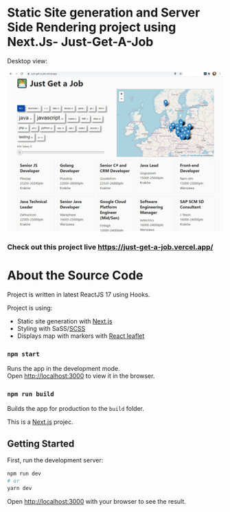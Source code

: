# Static Site generation and Server Side Rendering project using Next.Js- Just-Get-A-Job

Desktop view:

<img
  src="just-get-a-job-screenshot-1280x950.png"
  alt="Screenshot of the Just-Get-a-Job project on Desktop"
  width="640" />

### Check out this project live https://just-get-a-job.vercel.app/

# About the Source Code

Project is written in latest ReactJS 17 using Hooks.

Project is using:

- Static site generation with [Next.js](https://nextjs.org/)
- Styling with SaSS/[SCSS](https://sass-lang.com/)
- Displays map with markers with [React leaflet](https://react-leaflet.js.org/)

### `npm start`

Runs the app in the development mode.<br />
Open [http://localhost:3000](http://localhost:3000) to view it in the browser.

### `npm run build`

Builds the app for production to the `build` folder.<br />

This is a [Next.js](https://nextjs.org/) projec.

## Getting Started

First, run the development server:

```bash
npm run dev
# or
yarn dev
```

Open [http://localhost:3000](http://localhost:3000) with your browser to see the result.
